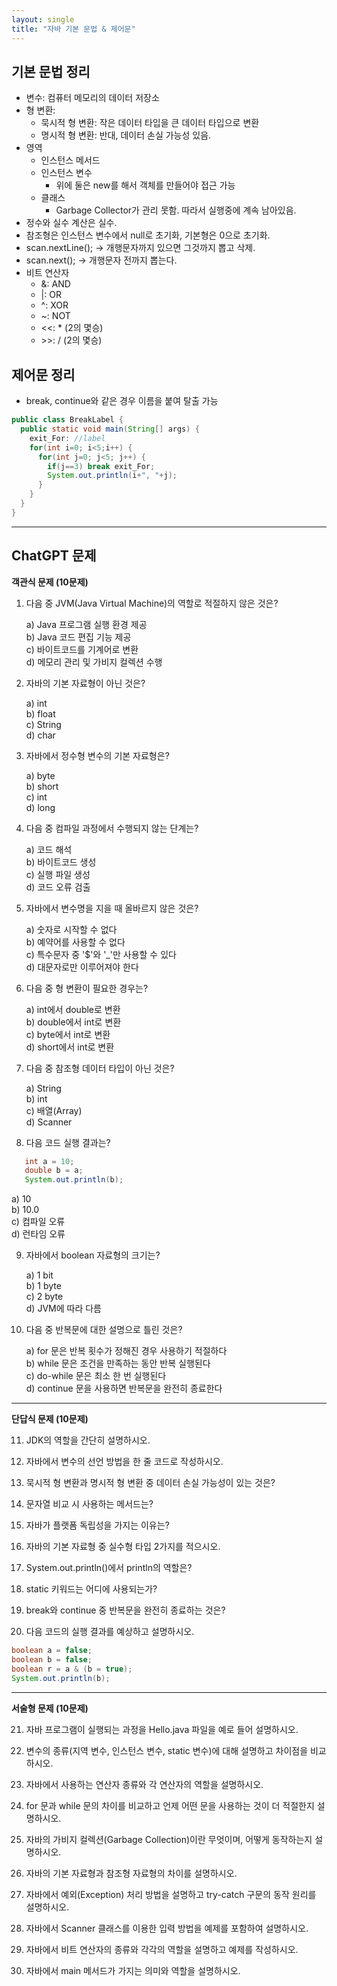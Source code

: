 ```yaml
---
layout: single
title: "자바 기본 문법 & 제어문"
---
```

## 기본 문법 정리
- 변수: 컴퓨터 메모리의 데이터 저장소
- 형 변환: 
  - 묵시적 형 변환: 작은 데이터 타입을 큰 데이터 타입으로 변환
  - 명시적 형 변환: 반대, 데이터 손실 가능성 있음.
- 영역
  - 인스턴스 메서드
  - 인스턴스 변수
    - 위에 둘은 new를 해서 객체를 만들어야 접근 가능
  - 클래스
    - Garbage Collector가 관리 못함. 따라서 실행중에 계속 남아있음.
- 정수와 실수 계산은 실수.
- 참조형은 인스턴스 변수에서 null로 초기화, 기본형은 0으로 초기화.
- scan.nextLine(); -> 개행문자까지 있으면 그것까지 뽑고 삭제.
- scan.next(); -> 개행문자 전까지 뽑는다.
- 비트 연산자
  - &: AND
  - |: OR
  - ^: XOR
  - ~: NOT
  - <<: * (2의 몇승)
  - \>>: / (2의 몇승)

## 제어문 정리
- break, continue와 같은 경우 이름을 붙여 탈출 가능

```java
public class BreakLabel {
  public static void main(String[] args) {
    exit_For: //label
    for(int i=0; i<5;i++) {
      for(int j=0; j<5; j++) {
        if(j==3) break exit_For;
        System.out.println(i+", "+j);
      }
    }
  }
}
```
---

## ChatGPT 문제
**객관식 문제 (10문제)**

1. 다음 중 JVM(Java Virtual Machine)의 역할로 적절하지 않은 것은?

   a) Java 프로그램 실행 환경 제공  
   b) Java 코드 편집 기능 제공  
   c) 바이트코드를 기계어로 변환  
   d) 메모리 관리 및 가비지 컬렉션 수행

2. 자바의 기본 자료형이 아닌 것은?

   a) int  
   b) float  
   c) String  
   d) char

3. 자바에서 정수형 변수의 기본 자료형은?

   a) byte  
   b) short  
   c) int  
   d) long

4. 다음 중 컴파일 과정에서 수행되지 않는 단계는?

   a) 코드 해석  
   b) 바이트코드 생성  
   c) 실행 파일 생성  
   d) 코드 오류 검출

5. 자바에서 변수명을 지을 때 올바르지 않은 것은?

   a) 숫자로 시작할 수 없다  
   b) 예약어를 사용할 수 없다  
   c) 특수문자 중 '$'와 '_'만 사용할 수 있다  
   d) 대문자로만 이루어져야 한다

6. 다음 중 형 변환이 필요한 경우는?

   a) int에서 double로 변환  
   b) double에서 int로 변환  
   c) byte에서 int로 변환  
   d) short에서 int로 변환

7. 다음 중 참조형 데이터 타입이 아닌 것은?

   a) String  
   b) int  
   c) 배열(Array)  
   d) Scanner

8. 다음 코드 실행 결과는?

```java
   int a = 10;
   double b = a;
   System.out.println(b);
```

   a) 10  
   b) 10.0  
   c) 컴파일 오류  
   d) 런타임 오류

9. 자바에서 boolean 자료형의 크기는?

   a) 1 bit  
   b) 1 byte  
   c) 2 byte  
   d) JVM에 따라 다름

10. 다음 중 반복문에 대한 설명으로 틀린 것은?

    a) for 문은 반복 횟수가 정해진 경우 사용하기 적절하다  
    b) while 문은 조건을 만족하는 동안 반복 실행된다  
    c) do-while 문은 최소 한 번 실행된다  
    d) continue 문을 사용하면 반복문을 완전히 종료한다

---

**단답식 문제 (10문제)**

11. JDK의 역할을 간단히 설명하시오.

12. 자바에서 변수의 선언 방법을 한 줄 코드로 작성하시오.

13. 묵시적 형 변환과 명시적 형 변환 중 데이터 손실 가능성이 있는 것은? 
14. 문자열 비교 시 사용하는 메서드는? 
15. 자바가 플랫폼 독립성을 가지는 이유는? 
16. 자바의 기본 자료형 중 실수형 타입 2가지를 적으시오. 
17. System.out.println()에서 println의 역할은? 
18. static 키워드는 어디에 사용되는가? 
19. break와 continue 중 반복문을 완전히 종료하는 것은?
20. 다음 코드의 실행 결과를 예상하고 설명하시오.
   ```java
   boolean a = false;
   boolean b = false;
   boolean r = a & (b = true);
   System.out.println(b);
   ```

---

**서술형 문제 (10문제)**

21. 자바 프로그램이 실행되는 과정을 Hello.java 파일을 예로 들어 설명하시오.

22. 변수의 종류(지역 변수, 인스턴스 변수, static 변수)에 대해 설명하고 차이점을 비교하시오.

23. 자바에서 사용하는 연산자 종류와 각 연산자의 역할을 설명하시오.

24. for 문과 while 문의 차이를 비교하고 언제 어떤 문을 사용하는 것이 더 적절한지 설명하시오.

25. 자바의 가비지 컬렉션(Garbage Collection)이란 무엇이며, 어떻게 동작하는지 설명하시오.

26. 자바의 기본 자료형과 참조형 자료형의 차이를 설명하시오.

27. 자바에서 예외(Exception) 처리 방법을 설명하고 try-catch 구문의 동작 원리를 설명하시오.

28. 자바에서 Scanner 클래스를 이용한 입력 방법을 예제를 포함하여 설명하시오.

29. 자바에서 비트 연산자의 종류와 각각의 역할을 설명하고 예제를 작성하시오.

30. 자바에서 main 메서드가 가지는 의미와 역할을 설명하시오.

